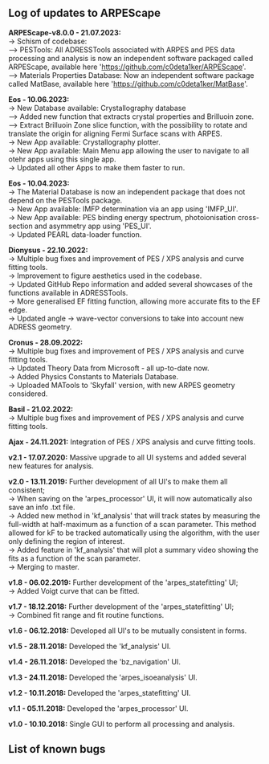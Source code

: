 ## Log of updates to ARPEScape
**ARPEScape-v8.0.0 - 21.07.2023:**  
-> Schism of codebase:  
--> PESTools: All ADRESSTools associated with ARPES and PES data processing and analysis is now an independent software packaged called ARPEScape, available here 'https://github.com/c0deta1ker/ARPEScape'.  
--> Materials Properties Database: Now an independent software package called MatBase, available here 'https://github.com/c0deta1ker/MatBase'.  


**Eos - 10.06.2023:**   
-> New Database available: Crystallography database  
--> Added new function that extracts crystal properties and Brilluoin zone.  
--> Extract Brilluoin Zone slice function, with the possibility to rotate and translate the origin for aligning Fermi Surface scans with ARPES.  
-> New App available: Crystallography plotter.   
-> New App available: Main Menu app allowing the user to navigate to all otehr apps using this single app.  
-> Updated all other Apps to make them faster to run.  

**Eos - 10.04.2023:**   
-> The Material Database is now an independent package that does not depend on the PESTools package.  
-> New App available: IMFP determination via an app using 'IMFP_UI'.  
-> New App available: PES binding energy spectrum, photoionisation cross-section and asymmetry app using 'PES_UI'.  
-> Updated PEARL data-loader function.  

**Dionysus - 22.10.2022:**   
-> Multiple bug fixes and improvement of PES / XPS analysis and curve fitting tools.  
-> Improvement to figure aesthetics used in the codebase.  
-> Updated GitHub Repo information and added several showcases of the functions available in ADRESSTools.  
-> More generalised EF fitting function, allowing more accurate fits to the EF edge.  
-> Updated angle -> wave-vector conversions to take into account new ADRESS geometry.  

**Cronus - 28.09.2022:**   
-> Multiple bug fixes and improvement of PES / XPS analysis and curve fitting tools.  
-> Updated Theory Data from Microsoft - all up-to-date now.  
-> Added Physics Constants to Materials Database.  
-> Uploaded MATools to 'Skyfall' version, with new ARPES geometry considered.  

**Basil - 21.02.2022:**   
-> Multiple bug fixes and improvement of PES / XPS analysis and curve fitting tools.  

**Ajax - 24.11.2021:** Integration of PES / XPS analysis and curve fitting tools.  

**v2.1 - 17.07.2020:** Massive upgrade to all UI systems and added several new features for analysis.  

**v2.0 - 13.11.2019:** Further development of all UI's to make them all consistent;  
-> When saving on the 'arpes_processor' UI, it will now automatically also save an info .txt file.  
-> Added new method in 'kf_analysis' that will track states by measuring the full-width at half-maximum as a function of a scan parameter. This method allowed for kF to be tracked automatically using the algorithm, with the user only defining the region of interest.  
-> Added feature in 'kf_analysis' that will plot a summary video showing the fits as a function of the scan parameter.  
-> Merging to master.

**v1.8 - 06.02.2019:** Further development of the 'arpes_statefitting' UI;  
	-> Added Voigt curve that can be fitted.  

**v1.7 - 18.12.2018:** Further development of the 'arpes_statefitting' UI;  
	-> Combined fit range and fit routine functions.  

**v1.6 - 06.12.2018:** Developed all UI's to be mutually consistent in forms.  

**v1.5 - 28.11.2018:** Developed the 'kf_analysis' UI.  

**v1.4 - 26.11.2018:** Developed the 'bz_navigation' UI.  

**v1.3 - 24.11.2018:** Developed the 'arpes_isoeanalysis' UI.  

**v1.2 - 10.11.2018:** Developed the 'arpes_statefitting' UI.  

**v1.1 - 05.11.2018:** Developed the 'arpes_processor' UI.  

**v1.0 - 10.10.2018:** Single GUI to perform all processing and analysis.  

## List of known bugs
